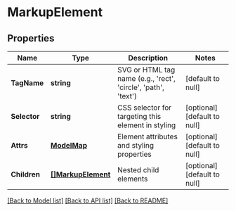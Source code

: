 # MarkupElement

## Properties
Name | Type | Description | Notes
------------ | ------------- | ------------- | -------------
**TagName** | **string** | SVG or HTML tag name (e.g., &#x27;rect&#x27;, &#x27;circle&#x27;, &#x27;path&#x27;, &#x27;text&#x27;) | [default to null]
**Selector** | **string** | CSS selector for targeting this element in styling | [optional] [default to null]
**Attrs** | [**ModelMap**](interface{}.md) | Element attributes and styling properties | [optional] [default to null]
**Children** | [**[]MarkupElement**](MarkupElement.md) | Nested child elements | [optional] [default to null]

[[Back to Model list]](../README.md#documentation-for-models) [[Back to API list]](../README.md#documentation-for-api-endpoints) [[Back to README]](../README.md)

